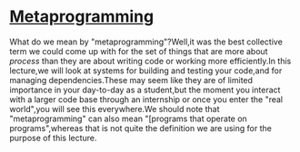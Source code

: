 # [Metaprogramming](https://youtu.be/_Ms1Z4xfqv4)
What do we mean by "metaprogramming"?Well,it was the best collective term we could come up with for the set of things that are more about *process* than they are about writing code or working more efficiently.In this lecture,we will look at systems for building and testing your code,and for managing dependencies.These may seem like they are of limited importance in your day-to-day as a student,but the moment you interact with a larger code base through an internship or once you enter the "real world",you will see this everywhere.We should note that "metaprogramming" can also mean "[programs that operate on programs",whereas that is not quite the definition we are using for the purpose of this lecture.

